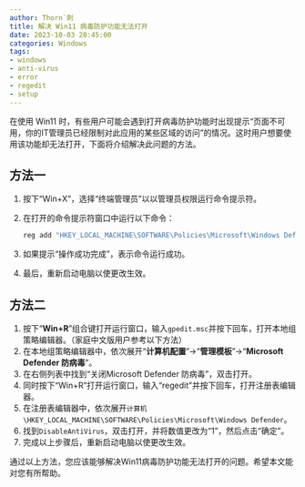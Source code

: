 ```yaml
---
author: Thorn`刺
title: 解决 Win11 病毒防护功能无法打开
date: 2023-10-03 20:45:00
categories: Windows
tags:
- windows
- anti-virus
- error
- regedit
- setup
---
```


在使用 Win11 时，有些用户可能会遇到打开病毒防护功能时出现提示“页面不可用，你的IT管理员已经限制对此应用的某些区域的访问”的情况。<!--more-->这时用户想要使用该功能却无法打开，下面将介绍解决此问题的方法。

## 方法一

1. 按下“Win+X”，选择“终端管理员”以以管理员权限运行命令提示符。

2. 在打开的命令提示符窗口中运行以下命令：

   ```powershell
   reg add "HKEY_LOCAL_MACHINE\SOFTWARE\Policies\Microsoft\Windows Defender" /v "DisableAntiSpyware" /d 1 /t REG_DWORD /f
   ```

3. 如果提示“操作成功完成”，表示命令运行成功。

4. 最后，重新启动电脑以使更改生效。

## 方法二

1. 按下“**Win+R**”组合键打开运行窗口，输入`gpedit.msc`并按下回车，打开本地组策略编辑器。（家庭中文版用户参考以下方法）
2. 在本地组策略编辑器中，依次展开“**计算机配置**”→“**管理模板**”→“**Microsoft Defender 防病毒**”。
3. 在右侧列表中找到“关闭Microsoft Defender 防病毒”，双击打开。
4. 同时按下“Win+R”打开运行窗口，输入“regedit”并按下回车，打开注册表编辑器。
5. 在注册表编辑器中，依次展开`计算机\HKEY_LOCAL_MACHINE\SOFTWARE\Policies\Microsoft\Windows Defender`。
6. 找到`DisableAntiVirus`，双击打开，并将数值更改为“1”，然后点击“确定”。
7. 完成以上步骤后，重新启动电脑以使更改生效。

通过以上方法，您应该能够解决Win11病毒防护功能无法打开的问题。希望本文能对您有所帮助。